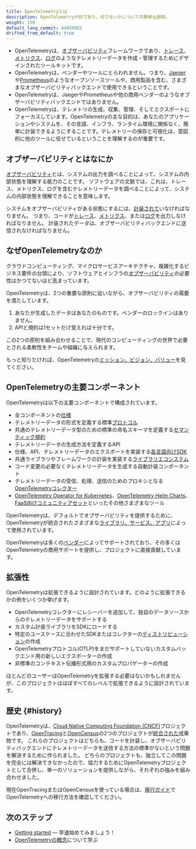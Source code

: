 ```yaml
---
title: OpenTelemetryとは
description: OpenTelemetryが何であり、何でないかについての簡単な説明。
weight: 150
default_lang_commit: 44059882
drifted_from_default: true
---
```


- OpenTelemetryは、[オブザーバビリティ](/docs/concepts/observability-primer/#what-is-observability)フレームワークであり、[トレース](/docs/concepts/signals/traces/)、[メトリクス](/docs/concepts/signals/metrics/)、[ログ](/docs/concepts/signals/logs/)のようなテレメトリーデータを作成・管理するためにデザインされたツールキットです。
- OpenTelemetryは、ベンダーやツールにとらわれません。つまり、[Jaeger](https://www.jaegertracing.io/)や[Prometheus](https://prometheus.io/)のようなオープンソースツールや、商用製品を含む、さまざまなオブザーバビリティバックエンドで使用できるということです。
- OpenTelemetryは、JaegerやPrometheusや他の商用ベンダーのようなオブザーバビリティバックエンドではありません。
- OpenTelemetryは、テレメトリの生成、収集、管理、そしてエクスポートにフォーカスしています。OpenTelemetryの主な目的は、あなたのアプリケーションやシステムを、その言語、インフラ、ランタイム環境に関係なく、簡単に計装できるようにすることです。テレメトリーの保存と可視化は、意図的に他のツールに任せているということを理解するのが重要です。

## オブザーバビリティとはなにか

[オブザーバビリティ](/docs/concepts/observability-primer/#what-is-observability)とは、システムの出力を調べることによって、システムの内部状態を理解する能力のことです。
ソフトウェアの文脈では、これは、トレース、メトリクス、ログを含むテレメトリーデータを調べることによって、システムの内部状態を理解できることを意味します。

システムをオブザーバビリティがある状態にするには、[計装されて](/docs/concepts/instrumentation)いなければなりません。
つまり、コードが[トレース](/docs/concepts/signals/traces/)、[メトリクス](/docs/concepts/signals/metrics/)、または[ログ](/docs/concepts/signals/logs/)を出力しなければなりません。
計装されたデータは、オブザーバビリティバックエンドに送信されなければなりません。

## なぜOpenTelemetryなのか

クラウドコンピューティング、マイクロサービスアーキテクチャ、複雑化するビジネス要件の台頭により、ソフトウェアとインフラの[オブザーバビリティ](/docs/concepts/observability-primer/#what-is-observability)の必要性はかつてないほど高まっています。

OpenTelemetryは、2つの重要な原則に従いながら、オブザーバビリティの需要を満たしています。

1. あなたが生成したデータはあなたのものです。ベンダーのロックインはありません。
2. APIと規約は1セットだけ覚えれば十分です。

この2つの原則を組み合わせることで、現代のコンピューティングの世界で必要とされる柔軟性をチームや組織に与えられます。

もっと知りたければ、OpenTelemetryの[ミッション、ビジョン、バリュー](/community/mission/)を見てください。

## OpenTelemetryの主要コンポーネント

OpenTelemetryは以下の主要コンポーネントで構成されています。

- 全コンポーネントの[仕様](/docs/specs/otel)
- テレメトリーデータの形式を定義する標準[プロトコル](/docs/specs/otlp/)
- 共通のテレメトリーデータ型のための標準の命名スキーマを定義する[セマンティック規約](/docs/specs/semconv/)
- テレメトリーデータの生成方法を定義するAPI
- 仕様、API、テレメトリーデータのエクスポートを実装する[各言語向けSDK](/docs/languages)
- 共通ライブラリやフレームワークの計装を実装する[ライブラリエコシステム](/ecosystem/registry)
- コード変更の必要なくテレメトリーデータを生成する自動計装コンポーネント
- テレメトリーデータの受信、処理、送信のためのプロキシとなる[OpenTelemetryコレクター](/docs/collector)
- [OpenTelemetry Operator for Kubernetes](/docs/platforms/kubernetes/operator/)、[OpenTelemetry Helm Charts](/docs/platforms/kubernetes/helm/)、[FaaS向けコミュニティアセット](/docs/platforms/faas/)といったその他さまざまなツール

OpenTelemetryは、デフォルトでオブザーバビリティを提供するために、OpenTelemetryが統合されたさまざまな[ライブラリ、サービス、アプリ](/ecosystem/integrations/)によって使用されています。

OpenTelemetryは多くの[ベンダー](/ecosystem/vendors/)によってサポートされており、その多くはOpenTelemetryの商用サポートを提供し、プロジェクトに直接貢献しています。

## 拡張性

OpenTelemetryは拡張できるように設計されています。どのように拡張できるかの例をいくつか挙げます。

- OpenTelemetryコレクターにレシーバーを追加して、独自のデータソースからのテレメトリーデータをサポートする
- カスタム計装ライブラリをSDKにロードする
- 特定のユースケースに合わせたSDKまたはコレクターの[ディストリビューション](/docs/concepts/distributions/)の作成
- OpenTelemetryプロトコル(OTLP)をまだサポートしていないカスタムバックエンド用の新しいエクスポーターの作成
- 非標準のコンテキスト伝播形式用のカスタムプロパゲーターの作成

ほとんどのユーザーはOpenTelemetryを拡張する必要はないかもしれませんが、このプロジェクトはほぼすべてのレベルで拡張できるように設計されています。

## 歴史 {#history}

OpenTelemetryは、[Cloud Native Computing Foundation (CNCF)](https://www.cncf.io)プロジェクトであり、[OpenTracing](https://opentracing.io)と[OpenCensus](https://opencensus.io)の2つのプロジェクトが[統合された]成果物です。
これらのプロジェクトはどちらも、コードを計装し、オブザーバビリティバックエンドにテレメトリーデータを送信する方法の標準がないという問題を解決するために作られました。
どちらのプロジェクトも、独立してこの問題を完全には解決できなかったので、協力するためにOpenTelemetryプロジェクトとして合併し、単一のソリューションを提供しながら、それぞれの強みを組み合わせました。

現在OpenTracingまたはOpenCensusを使っている場合は、[移行ガイド](/docs/migration/)でOpenTelemetryへの移行方法を確認してください。

[統合された]: https://www.cncf.io/blog/2019/05/21/a-brief-history-of-opentelemetry-so-far/

## 次のステップ

- [Getting started](/docs/getting-started/) &mdash; 早速始めてみましょう！
- [OpenTelemetryの概念](/docs/concepts/)について学ぶ
